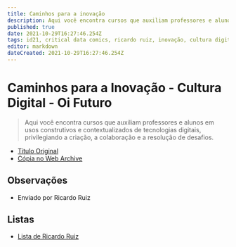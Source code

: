 ```yaml
---
title: Caminhos para a inovação
description: Aqui você encontra cursos que auxiliam professores e alunos em usos construtivos e contextualizados de tecnologias digitais, privilegiando a criação, a colaboração e a resolução de desafios.
published: true
date: 2021-10-29T16:27:46.254Z
tags: id21, critical data comics, ricardo ruiz, inovação, cultura digital
editor: markdown
dateCreated: 2021-10-29T16:27:46.254Z
---
```


# Caminhos para a Inovação - Cultura Digital - Oi Futuro

> Aqui você encontra cursos que auxiliam professores e alunos em usos construtivos e contextualizados de tecnologias digitais, privilegiando a criação, a colaboração e a resolução de desafios.
 - [Título Original](https://www.escolasconectadas.org.br/caminhos-para-inovacao/cultura-digital)
 - [Cópia no Web Archive](https://web.archive.org/web/20210924125732/https://www.escolasconectadas.org.br/caminhos-para-inovacao/cultura-digital)

## Observações

- Enviado por Ricardo Ruiz

## Listas

- [Lista de Ricardo Ruiz](/listas/ricardo-ruiz)

